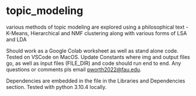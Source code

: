# topic_modeling
various methods of topic modeling are explored using a philosophical text - K-Means, Hierarchical and NMF clustering along with various forms of LSA and LDA

Should work as a Google Colab worksheet as well as stand alone code. Tested on VSCode on MacOS. Update Constants where img and output files go, as well as input files (FILE_DIR) and code should run end to end. Any questions or comments pls email pworth2022@fau.edu.

Dependencies are embedded in the file in the Libraries and Dependencies section. Tested with python 3.10.4 locally.
